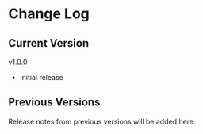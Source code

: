 # Change Log

## Current Version

v1.0.0

- Initial release

## Previous Versions

Release notes from previous versions will be added here.
